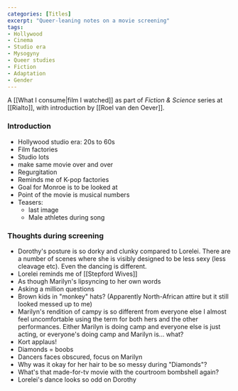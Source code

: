 ```yaml
---
categories: [Titles]
excerpt: "Queer-leaning notes on a movie screening"
tags:
- Hollywood
- Cinema
- Studio era
- Mysogyny
- Queer studies
- Fiction
- Adaptation
- Gender
---
```

A [[What I consume|film I watched]] as part of _Fiction & Science_ series at [[Rialto]], with introduction by [[Roel van den Oever]].

### Introduction
- Hollywood studio era: 20s to 60s 
- Film factories
- Studio lots
- make same movie over and over
- Regurgitation 
- Reminds me of K-pop factories 
- Goal for Monroe is to be looked at
- Point of the movie is musical numbers
- Teasers:
	- last image
	- Male athletes during song

### Thoughts during screening
- Dorothy's posture is so dorky and clunky compared to Lorelei. There are a number of scenes where she is visibly designed to be less sexy (less cleavage etc). Even the dancing is different. 
- Lorelei reminds me of [[Stepford Wives]]
- As though Marilyn's lipsyncing to her own words
- Asking a million questions
- Brown kids in "monkey" hats? (Apparently North-African attire but it still looked messed up to me)
- Marilyn's rendition of campy is so different from everyone else I almost feel uncomfortable using the term for both hers and the other performances. Either Marilyn is doing camp and everyone else is just acting, or everyone's doing camp and Marilyn is... what?
- Kort applaus!
- Diamonds = boobs
- Dancers faces obscured, focus on Marilyn
- Why was it okay for her hair to be so messy during "Diamonds"?
- What's that made-for-tv movie with the courtroom bombshell again?
- Lorelei's dance looks so odd on Dorothy